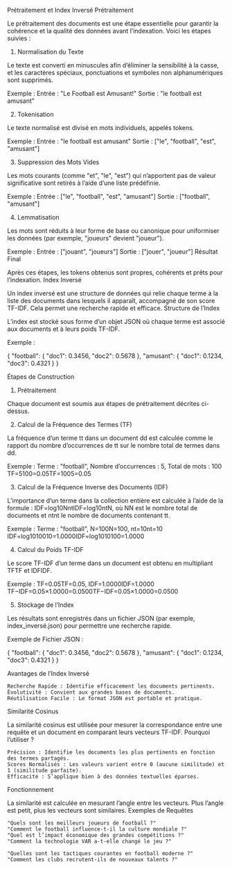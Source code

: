 Prétraitement et Index Inversé
Prétraitement

Le prétraitement des documents est une étape essentielle pour garantir la cohérence et la qualité des données avant l’indexation. Voici les étapes suivies :
1. Normalisation du Texte

Le texte est converti en minuscules afin d’éliminer la sensibilité à la casse, et les caractères spéciaux, ponctuations et symboles non alphanumériques sont supprimés.

Exemple :
Entrée : "Le Football est Amusant!"
Sortie : "le football est amusant"

2. Tokenisation

Le texte normalisé est divisé en mots individuels, appelés tokens.

Exemple :
Entrée : "le football est amusant"
Sortie : ["le", "football", "est", "amusant"]

3. Suppression des Mots Vides

Les mots courants (comme "et", "le", "est") qui n’apportent pas de valeur significative sont retirés à l’aide d’une liste prédéfinie.

Exemple :
Entrée : ["le", "football", "est", "amusant"]
Sortie : ["football", "amusant"]

4. Lemmatisation

Les mots sont réduits à leur forme de base ou canonique pour uniformiser les données (par exemple, "joueurs" devient "joueur").

Exemple :
Entrée : ["jouant", "joueurs"]
Sortie : ["jouer", "joueur"]
Résultat Final

Après ces étapes, les tokens obtenus sont propres, cohérents et prêts pour l’indexation.
Index Inversé

Un index inversé est une structure de données qui relie chaque terme à la liste des documents dans lesquels il apparaît, accompagné de son score TF-IDF. Cela permet une recherche rapide et efficace.
Structure de l’Index

L’index est stocké sous forme d’un objet JSON où chaque terme est associé aux documents et à leurs poids TF-IDF.

Exemple :

{
  "football": {
    "doc1": 0.3456,
    "doc2": 0.5678
  },
  "amusant": {
    "doc1": 0.1234,
    "doc3": 0.4321
  }
}

Étapes de Construction

1. Prétraitement

Chaque document est soumis aux étapes de prétraitement décrites ci-dessus.

2. Calcul de la Fréquence des Termes (TF)

La fréquence d’un terme tt dans un document dd est calculée comme le rapport du nombre d’occurrences de tt sur le nombre total de termes dans dd.

Exemple :
Terme : "football", Nombre d’occurrences : 5, Total de mots : 100
TF=5100=0.05TF=1005​=0.05

3. Calcul de la Fréquence Inverse des Documents (IDF)

L’importance d’un terme dans la collection entière est calculée à l’aide de la formule :
IDF=log⁡10NntIDF=log10​nt​N​, où NN est le nombre total de documents et ntnt​ le nombre de documents contenant tt.

Exemple :
Terme : "football", N=100N=100, nt=10nt​=10
IDF=log⁡1010010=1.0000IDF=log10​10100​=1.0000

4. Calcul du Poids TF-IDF

Le score TF-IDF d’un terme dans un document est obtenu en multipliant TFTF et IDFIDF.

Exemple :
TF=0.05TF=0.05, IDF=1.0000IDF=1.0000
TF−IDF=0.05×1.0000=0.0500TF−IDF=0.05×1.0000=0.0500

5. Stockage de l’Index

Les résultats sont enregistrés dans un fichier JSON (par exemple, index_inversé.json) pour permettre une recherche rapide.

Exemple de Fichier JSON :

{
  "football": {
    "doc1": 0.3456,
    "doc2": 0.5678
  },
  "amusant": {
    "doc1": 0.1234,
    "doc3": 0.4321
  }
}

Avantages de l’Index Inversé

    Recherche Rapide : Identifie efficacement les documents pertinents.
    Évolutivité : Convient aux grandes bases de documents.
    Réutilisation Facile : Le format JSON est portable et pratique.

Similarité Cosinus

La similarité cosinus est utilisée pour mesurer la correspondance entre une requête et un document en comparant leurs vecteurs TF-IDF.
Pourquoi l’utiliser ?

    Précision : Identifie les documents les plus pertinents en fonction des termes partagés.
    Scores Normalisés : Les valeurs varient entre 0 (aucune similitude) et 1 (similitude parfaite).
    Efficacité : S’applique bien à des données textuelles éparses.

Fonctionnement

La similarité est calculée en mesurant l’angle entre les vecteurs. Plus l’angle est petit, plus les vecteurs sont similaires.
Exemples de Requêtes

    "Quels sont les meilleurs joueurs de football ?"
    "Comment le football influence-t-il la culture mondiale ?"
    "Quel est l’impact économique des grandes compétitions ?"
    "Comment la technologie VAR a-t-elle changé le jeu ?"

    "Quelles sont les tactiques courantes en football moderne ?"
    "Comment les clubs recrutent-ils de nouveaux talents ?"

